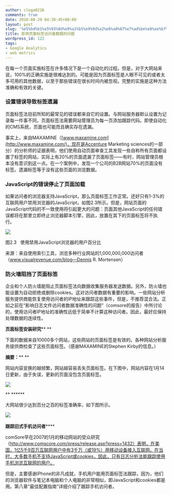 ```yaml
---
author: cloga0216
comments: true
date: 2010-08-29 04:30:45+00:00
layout: post
slug: '%e5%bd%b1%e5%93%8d%e9%a1%b5%e9%9d%a2%e6%a0%87%e7%ad%be%e8%ae%bf%e9%97%ae%e8%80%85%e6%95%b0%e6%8d%ae%e7%9a%84%e9%97%ae%e9%a2%98'
title: 影响页面标签访问者数据的问题
wordpress_id: 122
tags:
- Google Analytics
- web metrics
---
```


在每一个页面实施标签在许多情况下是一个自动化的过程。但是，对于大网站来说，100%的正确实施是很难达到的。可能是因为页面标签是人眼不可见的或者太多可用的其他数据，以至于那些错误在很长时间内被忽视。完整的实施是这种方法准确和有效的关键。





### 设置错误导致标签遗漏


页面标签法目前所知的最常见的错误都来自它的设置。与网站服务器默认设置为记录每一件事不同，页面标签法需要网站管理员为每一页添加跟踪代码。即使自动化的CMS系统，页面也可能而且确实存在遗漏。

事实上，来自MAXAMINE（[www.maxamine.com](http://www.maxamine.com/)，现在是Accenture Marketing sciences的一部分）的分析师的证据表明，他们使用自动页面审查工具发现一些自称所有页面都设置了标签的网站，实际上有20%的页面遗漏了页面标签——有时，网站管理员根本没有意识到这一点。在一个案例中，发现一个公司的B2B网站70%的页面没有标签。遗漏标签等于没有这些页面的浏览数据。


### JavaScript的错误停止了页面加载


如果访问者的浏览器支持JavaScript，那么页面标签工作正常。还好只有1-3%的互联网用户禁用浏览器的JavaScript，如图2.3所示。但是，网站页面的JavaScript代码的不一致使用将引起更大的问题：页面其他JavaScript的任何错误都将在那里立即终止浏览器脚本引擎，因此，放置在其下的页面标签将不执行。 


[![](http://www.cloga.info/wp-content/uploads/2010/08/2-3.jpg)](http://www.cloga.info/wp-content/uploads/2010/08/2-3.jpg)




图2.3   使用禁用JavaScript浏览器的用户百分比




来源：来自使用索引工具，浏览多种行业网站的1,000,000,000访问者（www.visualrevenue.com/blog—Dennis R. Mortensen）





### 防火墙阻挡了页面标签


企业和个人防火墙能阻止页面标签法向数据收集服务器发送数据。另外，防火墙也能设置为自动拒绝或删除cookies。这对访问者数据有重要的影响。一些网站分析服务提供商能恢复使用访问者的IP地址来跟踪这些事件，但是，不推荐混合法。正如之前在“影响日志文件访问者数据准确性的问题”（comsore的报告）中所讨论的，使用访问者IP地址的准确性远低于简单不计算这种访问者。因此，最好应保持处理数据的连续性。

**页面标签安装研究**** **

下面的数据来自10000多个网站，这些网站的页面标签是有效的。各种网站分析服务提供商检查了这些页面标签。（感谢MAXAMINE的Stephen Kirby的信息。）

**摘要：**** **

网站内容变换的越频繁，网站越容易丢失页面标签。在下图中，网站内容在1月14日更新，由于失误，更新的页面没包含页面标签。


[![](http://www.cloga.info/wp-content/uploads/2010/08/2-31.bmp)](http://www.cloga.info/wp-content/uploads/2010/08/2-31.bmp)


** ******

大网站很少达到百分之百的标签准确率，如下图所示。


[![](http://www.cloga.info/wp-content/uploads/2010/08/2-32.bmp)](http://www.cloga.info/wp-content/uploads/2010/08/2-32.bmp) 


**跟踪旧式手机访问者******

comSore早在2007的1月的移动网站的受众研究（http://www.comscore.com/press/release.asp?press=1432）表明，在美国，1亿5千9百万互联网用户中有3千万（或19%）用移动设备接入互联网。在当时，大多数手机不支持JavaScript或cookies，因此，只有日志分析法能跟踪使用手机浏览互联网的用户。

但是，主要感谢iPhone的非凡成就，手机用户能用页面标签法跟踪，因为，他们的浏览器软件与笔记本电脑和个人电脑的非常相似，即JavaScript和cookies都是用。第八章“最佳配置指南”详细介绍了跟踪手机访问者。
